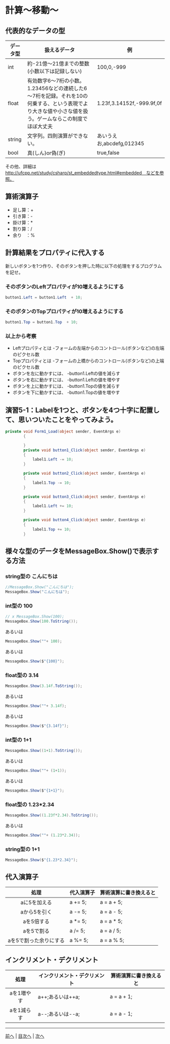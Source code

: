 # 計算～移動～

## 代表的なデータの型
|データ型|扱えるデータ|例|
|-------|-----------|--|
|int    |約-21億～21億までの整数(小数以下は記録しない)           |100,0,-999  |
|float  |有効数字6～7桁の小数。1.23456などの連続した6～7桁を記録。それを10の何乗する、という表現でより大きな値や小さな値を扱う。ゲームならこの制度でほぼ大丈夫           |1.23f,3.14152f,-999.9f,0f  |
|string |文字列。四則演算ができない。           |あいうえお,abcdefg,012345  |
|bool   |真(しん)or偽(ぎ)           |true,false  |

その他、詳細は http://ufcpp.net/study/csharp/st_embeddedtype.html#embedded　などを参照。

## 算術演算子
- 足し算：+
- 引き算：-
- 掛け算：*
- 割り算：/
- 余り　：%

## 計算結果をプロパティに代入する
新しいボタンを1つ作り、そのボタンを押した時に以下の処理をするプログラムを記せ。

### そのボタンのLeftプロパティが10増えるようにする
```cs
button1.Left = button1.Left  + 10;
```

### そのボタンのTopプロパティが10増えるようにする
```cs
button1.Top = button1.Top  + 10;
```

### 以上から考察
- Leftプロパティとは
  -フォームの左端からのコントロール(ボタンなど)の左端のピクセル数
- Topプロパティとは
  -フォームの上橋からのコントロール(ボタンなど)の上端のピクセル数
- ボタンを左に動かすには、
  -button1.Leftの値を減らす
- ボタンを右に動かすには、
  -button1.Leftの値を増やす
- ボタンを上に動かすには、
  -button1.Topの値を減らす
- ボタンを下に動かすには、
  -button1.Topの値を増やす

## 演習5-1：Labelを1つと、ボタンを4つ十字に配置して、思いついたことをやってみよう。

```cs
private void Form1_Load(object sender, EventArgs e)
        {

        }
        private void button1_Click(object sender, EventArgs e)
        {
            label1.Left -= 10;
        }

        private void button2_Click(object sender, EventArgs e)
        {
            label1.Top -= 10;
        }

        private void button3_Click(object sender, EventArgs e)
        {
            label1.Left += 10;
        }

        private void button4_Click(object sender, EventArgs e)
        {
            label1.Top += 10;
        }
```

## 様々な型のデータをMessageBox.Show()で表示する方法
### string型の こんにちは
```cs
//MessageBox.Show("こんにちは");
MessageBox.Show("こんにちは");
```

### int型の 100
```cs
// x MessageBox.Show(100);
MessageBox.Show(100.ToString());
```

あるいは

```cs
MessageBox.Show(""+ 100);
```

あるいは

```cs
MessageBox.Show($"{100}");
```

### float型の 3.14
```cs
MessageBox.Show(3.14f.ToString());
```

あるいは

```cs
MessageBox.Show(""+ 3.14f);
```

あるいは

```cs
MessageBox.Show($"{3.14f}");
```

### int型の 1+1
```cs
MessageBox.Show((1+1).ToString());
```

あるいは
```cs
MessageBox.Show(""+ (1+1));
```

あるいは
```cs
MessageBox.Show($"{1+1}");
```
### float型の 1.23*2.34
```cs
MessageBox.Show((1.23f*2.34).ToString());
```

あるいは

```cs
MessageBox.Show(""+ (1.23*2.34));
```

### string型の 1+1
```cs
MessageBox.Show($"{1.23*2.34}");
```

## 代入演算子
|処理                   |代入演算子|算術演算に書き換えると|
|:---------------------:|---------|-------------------|
|aに5を加える            |a += 5;         |a = a + 5;                   |
|aから5を引く           |a -= 5;         |a = a - 5;                   |
|aを5倍する             |a *= 5;         |a = a * 5;                   |
|aを5で割る             |a /= 5;         |a = a / 5;                   |
|aを5で割った余りにする   | a %= 5;        |a = a % 5;                   |

## インクリメント・デクリメント
|処理      |インクリメント・デクリメント|算術演算に書き換えると|
|:-------:|--------------------------|----------------------|
|aを1増やす|a++;あるいは++a;                          |a = a + 1;                   |		
|aを1減らす|a--;あるいは--a;	                      |a = a - 1;                   |

---

[前へ](04.md) | [目次へ](README.md#%E7%9B%AE%E6%AC%A1) | [次へ](06.md)
